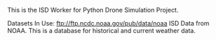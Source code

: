 This is the ISD Worker for Python Drone Simulation Project.

Datasets In Use: ftp://ftp.ncdc.noaa.gov/pub/data/noaa ISD Data from NOAA. This is a database for historical and current weather data.
